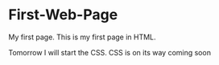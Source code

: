 # First-Web-Page
My first page.
This is my first page in HTML.

Tomorrow I will start the CSS.
CSS is on its way coming soon
